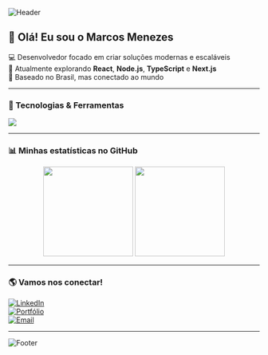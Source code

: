 <!-- Banner ou capa -->
![Header](https://capsule-render.vercel.app/api?type=waving&color=0:0F2027,100:2C5364&height=200&section=header&text=Marcos%20Felicio&fontSize=45&fontColor=ffffff&animation=fadeIn)

<!-- Apresentação -->
## 👋 Olá! Eu sou o Marcos Menezes

💻 Desenvolvedor focado em criar soluções modernas e escaláveis  
🚀 Atualmente explorando **React**, **Node.js**, **TypeScript** e **Next.js**  
📍 Baseado no Brasil, mas conectado ao mundo  

---

### 🚀 Tecnologias & Ferramentas
<p align="left">
  <img src="https://skillicons.dev/icons?i=react,next,typescript,nodejs,express,prisma,tailwind,postgresql,mysql,git,github,docker" />
</p>

---

### 📊 Minhas estatísticas no GitHub
<div align="center">
  <img height="180em" src="https://github-readme-stats.vercel.app/api?username=devMarcos24&show_icons=true&theme=tokyonight&include_all_commits=true&count_private=true"/>
  <img height="180em" src="https://github-readme-stats.vercel.app/api/top-langs/?username=devMarcos24&layout=compact&langs_count=7&theme=tokyonight"/>
</div>

---

### 🌎 Vamos nos conectar!
[![LinkedIn](https://img.shields.io/badge/LinkedIn-0077B5?style=for-the-badge&logo=linkedin&logoColor=white)](https://www.linkedin.com/in/marcosfelicio/)  
[![Portfólio](https://img.shields.io/badge/Portfólio-000?style=for-the-badge&logo=vercel&logoColor=white)](https://seuportifolio.com)  
[![Email](https://img.shields.io/badge/Email-D14836?style=for-the-badge&logo=gmail&logoColor=white)](mailto:seuemail@gmail.com)

---

<!-- Rodapé animado -->
![Footer](https://capsule-render.vercel.app/api?type=waving&color=0:0F2027,100:2C5364&height=150&section=footer)
